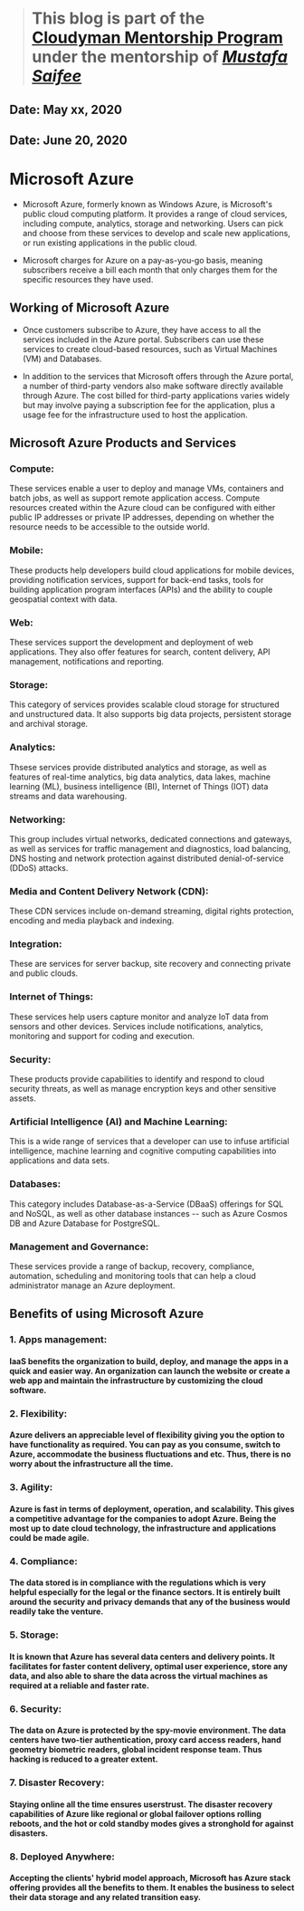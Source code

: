 > # This blog is part of the **[Cloudyman Mentorship Program](https://t.co/78sRvCvYiO?amp=1)** under the mentorship of *[Mustafa Saifee](https://www.linkedin.com/in/saifeemustafaq/)*

## Date: May xx, 2020
## Date: June 20, 2020

 # Microsoft Azure

 - Microsoft Azure, formerly known as Windows Azure, is Microsoft's public cloud computing platform. It provides a range of cloud services, including compute, analytics, storage and networking. Users can pick and choose from these services to develop and scale new applications, or run existing applications in the public cloud.
 
 - Microsoft charges for Azure on a pay-as-you-go basis, meaning subscribers receive a bill each month that only charges them for the specific resources they have used.
 
 ## Working of Microsoft Azure

 - Once customers subscribe to Azure, they have access to all the services included in the Azure portal. Subscribers can use these services to create cloud-based resources, such as Virtual Machines (VM) and Databases.
 
 - In addition to the services that Microsoft offers through the Azure portal, a number of third-party vendors also make software directly available through Azure. The cost billed for third-party applications varies widely but may involve paying a subscription fee for the application, plus a usage fee for the infrastructure used to host the application.
 
 ## Microsoft Azure Products and Services
 
 ### Compute:
 
   These services enable a user to deploy and manage VMs, containers and batch jobs, as well as support remote application access. Compute resources created within the Azure cloud can be configured with either public IP addresses or private IP addresses, depending on whether the resource needs to be accessible to the outside world.
   
 ### Mobile:
 
   These products help developers build cloud applications for mobile devices, providing notification services, support for back-end tasks, tools for building application program interfaces (APIs) and the ability to couple geospatial context with data.
   
 ### Web:
 
   These services support the development and deployment of web applications. They also offer features for search, content  delivery, API management, notifications and reporting.
    
 ### Storage:
 
   This category of services provides scalable cloud storage for structured and unstructured data. It also supports big data projects, persistent storage and archival storage.
   
 ### Analytics:
 
   Thsese services provide distributed analytics and storage, as well as features of real-time analytics, big data analytics, data lakes, machine learning (ML), business intelligence (BI), Internet of Things (IOT) data streams and data warehousing.
   
 ### Networking:
 
   This group includes virtual networks, dedicated connections and gateways, as well as services for traffic management and diagnostics, load balancing, DNS hosting and network protection against distributed denial-of-service (DDoS) attacks.
 
 ### Media and Content Delivery Network (CDN):

   These CDN services include on-demand streaming, digital rights protection, encoding and media playback and indexing. 

 ### Integration:

   These are services for server backup, site recovery and connecting private and public clouds. 

 ### Internet of Things:

   These services help users capture monitor and analyze IoT data from sensors and other devices. Services include notifications, analytics, monitoring and support for coding and execution. 

 ### Security:

   These products provide capabilities to identify and respond to cloud security threats, as well as manage encryption keys and other sensitive assets. 

 ### Artificial Intelligence (AI) and Machine Learning:

   This is a wide range of services that a developer can use to infuse artificial intelligence, machine learning and cognitive computing capabilities into applications and data sets. 

 ### Databases:

   This category includes Database-as-a-Service (DBaaS) offerings for SQL and NoSQL, as well as other database instances -- such as Azure Cosmos DB and Azure Database for PostgreSQL. 

 ### Management and Governance:

   These services provide a range of backup, recovery, compliance, automation, scheduling and monitoring tools that can help a cloud administrator manage an Azure deployment. 

 ## Benefits of using Microsoft Azure

 ### 1. Apps management:

 #### IaaS benefits the organization to build, deploy, and manage the apps in a quick and easier way. An organization can launch the website or create a web app and maintain the infrastructure by customizing the cloud software. 

 ### 2. Flexibility:

 #### Azure delivers an appreciable level of flexibility giving you the option to have functionality as required. You can pay as you consume, switch to Azure, accommodate the business fluctuations and etc. Thus, there is no worry about the infrastructure all the time. 

 ### 3. Agility:

 #### Azure is fast in terms of deployment, operation, and scalability. This gives a competitive advantage for the companies to adopt Azure. Being the most up to date cloud technology, the infrastructure and applications could be made agile. 

 ### 4. Compliance:

 #### The data stored is in compliance with the regulations which is very helpful especially for the legal or the finance sectors. It is entirely built around the security and privacy demands that any of the business would readily take the venture. 

 ### 5. Storage:

 #### It is known that Azure has several data centers and delivery points. It facilitates for faster content delivery, optimal user experience, store any data, and also able to share the data across the virtual machines as required at a reliable and faster rate. 

 ### 6. Security:

 #### The data on Azure is protected by the spy-movie environment. The data centers have two-tier authentication, proxy card access readers, hand geometry biometric readers, global incident response team. Thus hacking is reduced to a greater extent. 

 ### 7. Disaster Recovery:

 #### Staying online all the time ensures userstrust. The disaster recovery capabilities of Azure like regional or global failover options rolling reboots, and the hot or cold standby modes gives a stronghold for against disasters. 

 ### 8. Deployed Anywhere:

 #### Accepting the clients' hybrid model approach, Microsoft has Azure stack offering provides all the benefits to them. It enables the business to select their data storage and any related transition easy. 

